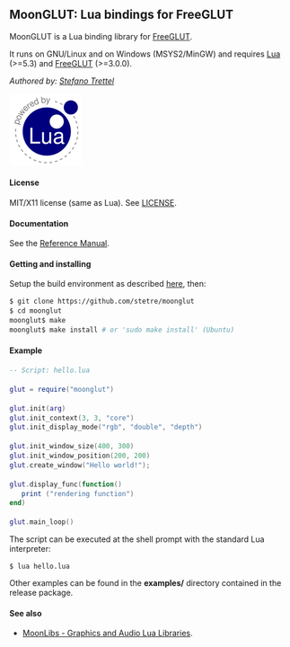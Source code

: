 ## MoonGLUT: Lua bindings for FreeGLUT

MoonGLUT is a Lua binding library for [FreeGLUT](http://freeglut.sourceforge.net/).

It runs on GNU/Linux and on Windows (MSYS2/MinGW) and requires 
[Lua](http://www.lua.org/) (>=5.3)
and [FreeGLUT](http://freeglut.sourceforge.net/index.php#download) (>=3.0.0).

_Authored by:_ _[Stefano Trettel](https://www.linkedin.com/in/stetre)_

[![Lua logo](./doc/powered-by-lua.gif)](http://www.lua.org/)

#### License

MIT/X11 license (same as Lua). See [LICENSE](./LICENSE).

#### Documentation

See the [Reference Manual](https://stetre.github.io/moonglut/doc/index.html).

#### Getting and installing

Setup the build environment as described [here](./SETUP.md), then:

```sh
$ git clone https://github.com/stetre/moonglut
$ cd moonglut
moonglut$ make
moonglut$ make install # or 'sudo make install' (Ubuntu)
```


#### Example

```lua
-- Script: hello.lua

glut = require("moonglut")

glut.init(arg)
glut.init_context(3, 3, "core")
glut.init_display_mode("rgb", "double", "depth")

glut.init_window_size(400, 300)
glut.init_window_position(200, 200)
glut.create_window("Hello world!");

glut.display_func(function() 
   print ("rendering function")
end)

glut.main_loop()
```

The script can be executed at the shell prompt with the standard Lua interpreter:

```shell
$ lua hello.lua
```

Other examples can be found in the **examples/** directory contained in the release package.

#### See also

* [MoonLibs - Graphics and Audio Lua Libraries](https://github.com/stetre/moonlibs).

